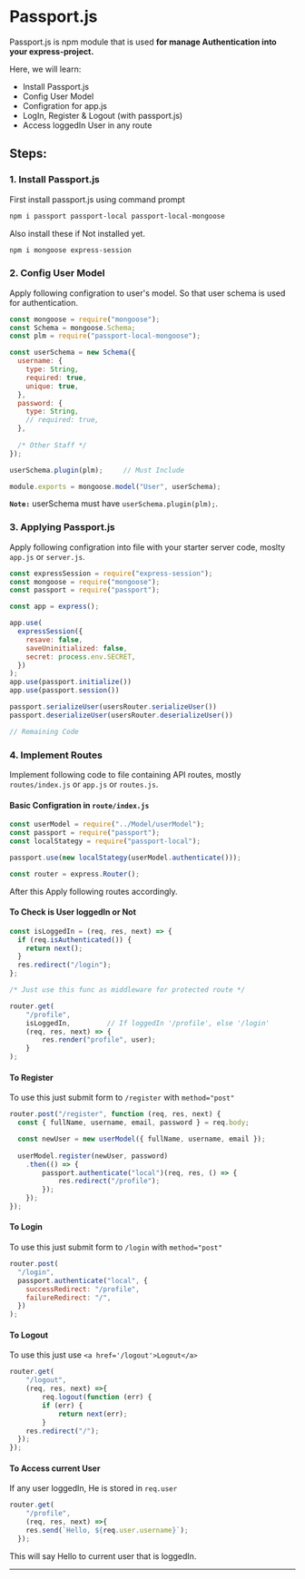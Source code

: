 # Passport.js 
Passport.js is npm module that is used **for manage Authentication into your express-project.**

Here, we will learn:
- Install Passport.js
- Config User Model
- Configration for app.js 
- LogIn, Register & Logout (with passport.js)
- Access loggedIn User in any route

## Steps:
### 1. Install Passport.js
First install passport.js using command prompt
```bash
npm i passport passport-local passport-local-mongoose 
```
Also install these if Not installed yet.
```bash
npm i mongoose express-session
``` 

### 2. Config User Model
Apply following configration to user's model. So that user schema is used for authentication.
```userModel.js
const mongoose = require("mongoose");
const Schema = mongoose.Schema;
const plm = require("passport-local-mongoose");

const userSchema = new Schema({
  username: {
    type: String,
    required: true,
    unique: true,
  },
  password: {
    type: String,
    // required: true,
  },
  
  /* Other Staff */
});

userSchema.plugin(plm);     // Must Include

module.exports = mongoose.model("User", userSchema);
```
**`Note:`** userSchema must have `userSchema.plugin(plm);`.

### 3. Applying Passport.js
Apply following configration into file with your starter server code, moslty `app.js` or `server.js`.
```app.js
const expressSession = require("express-session");
const mongoose = require("mongoose");
const passport = require("passport");

const app = express();

app.use(
  expressSession({
    resave: false,
    saveUninitialized: false,
    secret: process.env.SECRET,
  })
);
app.use(passport.initialize())
app.use(passport.session())

passport.serializeUser(usersRouter.serializeUser())
passport.deserializeUser(usersRouter.deserializeUser())

// Remaining Code
```

### 4. Implement Routes
Implement following code to file containing API routes, mostly `routes/index.js` or `app.js` or `routes.js`.
#### Basic Configration in `route/index.js`

```router/index.js
const userModel = require("../Model/userModel");
const passport = require("passport");
const localStategy = require("passport-local");

passport.use(new localStategy(userModel.authenticate()));

const router = express.Router();
```
After this Apply following routes accordingly.
#### To Check is User loggedIn or Not
```routes/index.js
const isLoggedIn = (req, res, next) => {
  if (req.isAuthenticated()) {
    return next();
  }
  res.redirect("/login");
};

/* Just use this func as middleware for protected route */

router.get(
    "/profile", 
    isLoggedIn,         // If loggedIn '/profile', else '/login' 
    (req, res, next) => {
        res.render("profile", user);
    }
);
``` 
#### To Register 
To use this just submit form to `/register` with `method="post"`
```routes/index.js
router.post("/register", function (req, res, next) {
  const { fullName, username, email, password } = req.body;

  const newUser = new userModel({ fullName, username, email });
  
  userModel.register(newUser, password)
    .then(() => {
        passport.authenticate("local")(req, res, () => {
            res.redirect("/profile");
        });
    });
});
```
#### To Login 
To use this just submit form to `/login` with `method="post"`
```routes/index.js
router.post(
  "/login",
  passport.authenticate("local", {
    successRedirect: "/profile",
    failureRedirect: "/",
  })
);
```
#### To Logout 
To use this just use `<a href='/logout'>Logout</a>`
```routes/index.js
router.get(
    "/logout", 
    (req, res, next) =>{
        req.logout(function (err) {
        if (err) {
            return next(err);
        }
    res.redirect("/");
  });
});
```
#### To Access current User 
If any user loggedIn, He is stored in `req.user`
```routes/index.js
router.get(
    "/profile", 
    (req, res, next) =>{
    res.send(`Hello, ${req.user.username}`);
  });
```
This will say Hello to current user that is loggedIn.

---